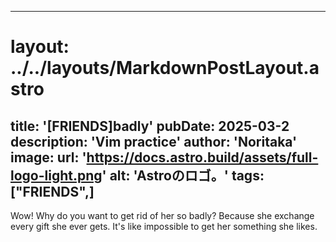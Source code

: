 
---
# layout: ../../layouts/MarkdownPostLayout.astro
title: '[FRIENDS]badly'
pubDate: 2025-03-2
description: 'Vim practice'
author: 'Noritaka'
image:
    url: 'https://docs.astro.build/assets/full-logo-light.png'
    alt: 'Astroのロゴ。'
tags: ["FRIENDS",]
---

Wow! Why do you want to get rid of her so badly?
Because she exchange every gift she ever gets.
It's like impossible to get her something she likes.
